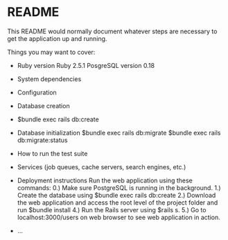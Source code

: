 # README

This README would normally document whatever steps are necessary to get the
application up and running.

Things you may want to cover:

* Ruby version
Ruby 2.5.1
PosgreSQL version 0.18

* System dependencies

* Configuration

* Database creation
* $bundle exec rails db:create
* Database initialization
$bundle exec rails db:migrate
$bundle exec rails db:migrate:status
* How to run the test suite

* Services (job queues, cache servers, search engines, etc.)

* Deployment instructions
Run the web application using these commands:
0.) Make sure PostgreSQL is running in the background.
1.) Create the database using $bundle exec rails db:create
2.) Download the web application and access the root level of the project folder and
    run $bundle install
4.) Run the Rails server using $rails s.
5.) Go to localhost:3000/users on web browser to see web application in action.

* ...
